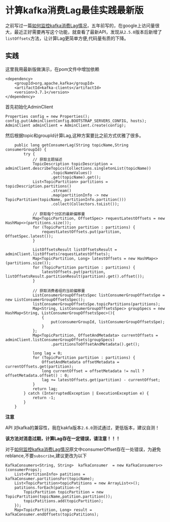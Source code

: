 # 计算kafka消费Lag最佳实践最新版

之前写过一篇[如何监控kafka消费Lag情况](https://blog.trumandu.top/2019/04/13/%E5%A6%82%E4%BD%95%E7%9B%91%E6%8E%A7kafka%E6%B6%88%E8%B4%B9Lag%E6%83%85%E5%86%B5/)，五年前写的，在google上访问量很大，最近正好需要再写这个功能，就查看了最新API，发现从`2.5.0`版本后新增了`listOffsets`方法，让计算Lag更简单方便,代码量有质的下降。

## 实践

这里我用最新版做演示，在pom文件中增加依赖
```
<dependency>
	<groupId>org.apache.kafka</groupId>
	<artifactId>kafka-clients</artifactId>
	<version>3.7.1</version>
</dependency>
```

首先初始化AdminClient
```
Properties config = new Properties();
config.put(AdminClientConfig.BOOTSTRAP_SERVERS_CONFIG, hosts);
AdminClient adminClient = AdminClient.create(config);
```
然后根据topic和groupId计算Lag,这种方案要比之前方式优雅了很多。

```
    public long getConsumerLag(String topicName,String consumerGroupId) {
        try {
            // 获取主题描述
            TopicDescription topicDescription = adminClient.describeTopics(Collections.singletonList(topicName))
                    .topicNameValues()
                    .get(topicName).get();
            List<TopicPartition> partitions = topicDescription.partitions()
                    .stream()
                    .map(partitionInfo -> new TopicPartition(topicName, partitionInfo.partition()))
                    .collect(Collectors.toList());

            // 获取每个分区的最新偏移量
            Map<TopicPartition, OffsetSpec> requestLatestOffsets = new HashMap<>(partitions.size());
            for (TopicPartition partition : partitions) {
                requestLatestOffsets.put(partition, OffsetSpec.latest());
            }

            ListOffsetsResult listOffsetsResult = adminClient.listOffsets(requestLatestOffsets);
            Map<TopicPartition, Long> latestOffsets = new HashMap<>(partitions.size());
            for (TopicPartition partition : partitions) {
                latestOffsets.put(partition, listOffsetsResult.partitionResult(partition).get().offset());
            }

            // 获取消费者组的当前偏移量
            ListConsumerGroupOffsetsSpec listConsumerGroupOffsetsSpe = new ListConsumerGroupOffsetsSpec();
            listConsumerGroupOffsetsSpe.topicPartitions(partitions);
            Map<String, ListConsumerGroupOffsetsSpec> groupSpecs = new HashMap<String, ListConsumerGroupOffsetsSpec>(){
                {
                    put(consumerGroupId, listConsumerGroupOffsetsSpe);
                }
            };
            Map<TopicPartition, OffsetAndMetadata> currentOffsets = adminClient.listConsumerGroupOffsets(groupSpecs)
                    .partitionsToOffsetAndMetadata().get();

            long lag = 0;
            for (TopicPartition partition : partitions) {
                OffsetAndMetadata offsetMetadata = currentOffsets.get(partition);
                long currentOffset = offsetMetadata != null ? offsetMetadata.offset() : 0;
                lag += latestOffsets.get(partition) - currentOffset;
            }
            return lag;
        } catch (InterruptedException | ExecutionException e) {
            return -1;
        }
    }
```
**注意**

API 对kafka的兼容性，我在kakfa版本`2.6.0`测试通过，更低版本，建议自测！

**该方法对消息过期，计算Lag存在一定错误，请注意！！！**

对于[如何监控kafka消费Lag情况](https://blog.trumandu.top/2019/04/13/%E5%A6%82%E4%BD%95%E7%9B%91%E6%8E%A7kafka%E6%B6%88%E8%B4%B9Lag%E6%83%85%E5%86%B5/)原文中consumerOffset存在一处错误，为避免reblance,不要`subscribe`,建议更改为以下
```
KafkaConsumers<String, String>  kafkaConsumer  = new KafkaConsumers<>(consumerProps);
	List<PartitionInfo> patitions = kafkaConsumer.partitionsFor(topicName);
	List<TopicPartition>topicPatitions = new ArrayList<>();
	patitions.forEach(patition->{
		TopicPartition topicPartition = new TopicPartition(topicName,patition.partition());
		topicPatitions.add(topicPartition);
	});
	Map<TopicPartition, Long> result = kafkaConsumer.endOffsets(topicPatitions);
```


